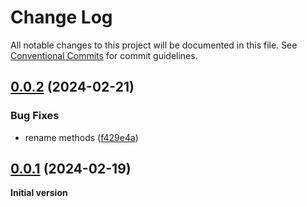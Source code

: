 # Change Log

All notable changes to this project will be documented in this file.
See [Conventional Commits](https://conventionalcommits.org) for commit guidelines.

## [0.0.2](https://github.com/nytamin/contour-shuttle/compare/v0.0.1...v0.0.2) (2024-02-21)


### Bug Fixes

* rename methods ([f429e4a](https://github.com/nytamin/contour-shuttle/commit/f429e4a5fd80a0d199ad8aafbba2fe60da6ecf50))





## [0.0.1](https://github.com/nytamin/contour-shuttle/compare/v0.0.0...v0.0.1) (2024-02-19)

**Initial version**
